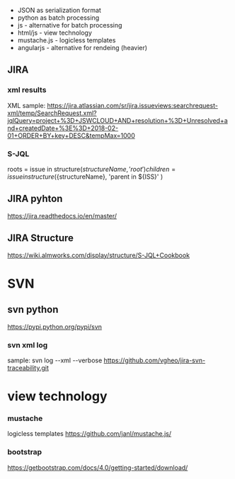 
- JSON as serialization format
- python as batch processing 
- js - alternative for batch processing
- html/js - view technology
- mustache.js - logicless templates
- angularjs - alternative for rendeing (heavier)

## JIRA

### xml results
XML sample:
https://jira.atlassian.com/sr/jira.issueviews:searchrequest-xml/temp/SearchRequest.xml?jqlQuery=project+%3D+JSWCLOUD+AND+resolution+%3D+Unresolved+and+createdDate+%3E%3D+2018-02-01+ORDER+BY+key+DESC&tempMax=1000


### S-JQL
roots = issue in structure(${structureName}, 'root' )
children = issue in structure(${structureName}, 'parent in ${ISS}'  )


## JIRA pyhton
https://jira.readthedocs.io/en/master/

## JIRA Structure
https://wiki.almworks.com/display/structure/S-JQL+Cookbook

# SVN
## svn python
https://pypi.python.org/pypi/svn

### svn xml log
sample:
svn log --xml --verbose https://github.com/vgheo/jira-svn-traceability.git


# view technology

### mustache
logicless templates
https://github.com/janl/mustache.js/

### bootstrap
https://getbootstrap.com/docs/4.0/getting-started/download/
